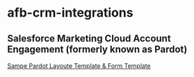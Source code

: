 # afb-crm-integrations

## Salesforce Marketing Cloud Account Engagement (formerly known as Pardot)


[Sampe Pardot Layoute Template & Form Template](./mcae_pardot/)